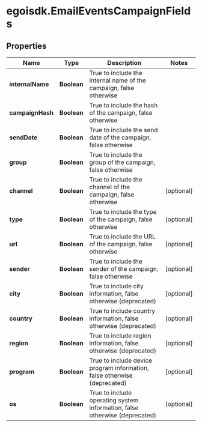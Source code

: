 # egoisdk.EmailEventsCampaignFields

## Properties

Name | Type | Description | Notes
------------ | ------------- | ------------- | -------------
**internalName** | **Boolean** | True to include the internal name of the campaign, false otherwise | 
**campaignHash** | **Boolean** | True to include the hash of the campaign, false otherwise | 
**sendDate** | **Boolean** | True to include the send date of the campaign, false otherwise | 
**group** | **Boolean** | True to include the group of the campaign, false otherwise | 
**channel** | **Boolean** | True to include the channel of the campaign, false otherwise | [optional] 
**type** | **Boolean** | True to include the type of the campaign, false otherwise | [optional] 
**url** | **Boolean** | True to include the URL of the campaign, false otherwise | [optional] 
**sender** | **Boolean** | True to include the sender of the campaign, false otherwise | [optional] 
**city** | **Boolean** | True to include city information, false otherwise (deprecated) | [optional] 
**country** | **Boolean** | True to include country information, false otherwise (deprecated) | [optional] 
**region** | **Boolean** | True to include region information, false otherwise (deprecated) | [optional] 
**program** | **Boolean** | True to include device program information, false otherwise (deprecated) | [optional] 
**os** | **Boolean** | True to include operating system information, false otherwise (deprecated) | [optional] 


